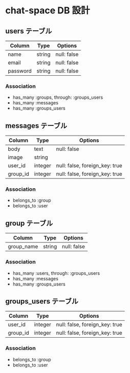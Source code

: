 # chat-space DB 設計
## users テーブル
| Column   | Type   | Options     |
| -------- | ------ | ----------- |
| name     | string | null: false |
| email    | string | null: false |
| password | string | null: false |
### Association
- has_many :groups, through: :groups_users
- has_many :messages
- has_many :groups_users

## messages テーブル
| Column   | Type    | Options     |
| -------- | ------- | ----------- |
| body     | text    | null: false |
| image    | string  |             |
| user_id  | integer | null: false, foreign_key: true|
| group_id | integer | null: false, foreign_key: true|
### Association
- belongs_to :group
- belongs_to :user

## group テーブル
| Column     | Type   | Options     |
| ---------- | ------ | ------------|
| group_name | string | null: false |
### Association
- has_many :users, through: :groups_users
- has_many :messages
- has_many :groups_users

## groups_users テーブル
| Column   | Type    | Options      |
| -------- | ------- | ------------------------------ |
| user_id  | integer | null: false, foreign_key: true |
| group_id | integer | null: false, foreign_key: true |
### Association
- belongs_to :group
- belongs_to :user

